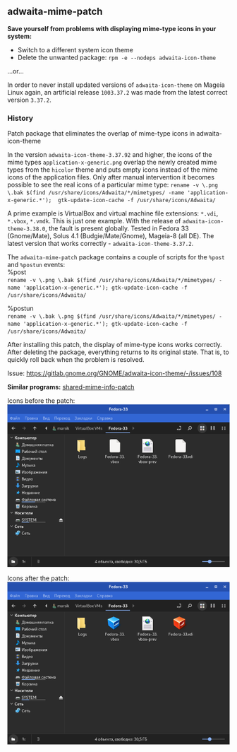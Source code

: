 adwaita-mime-patch
---
**Save yourself from problems with displaying mime-type icons in your system:**
+ Switch to a different system icon theme
+ Delete the unwanted package: `rpm -e --nodeps adwaita-icon-theme`

...or...

In order to never install updated versions of `adwaita-icon-theme` on Mageia Linux again, an artificial release `1003.37.2` was made from the latest correct version `3.37.2`.

### History  
Patch package that eliminates the overlap of mime-type icons in adwaita-icon-theme  

In the version `adwaita-icon-theme-3.37.92` and higher, the icons of the mime types `application-x-generic.png` overlap the newly created mime types from the `hicolor` theme and puts empty icons instead of the mime icons of the application files. Only after manual intervention it becomes possible to see the real icons of
a particular mime type: `rename -v \.png \.bak $(find /usr/share/icons/Adwaita/*/mimetypes/ -name 'application-x-generic.*');  gtk-update-icon-cache -f /usr/share/icons/Adwaita/`  

A prime example is VirtualBox and virtual machine file extensions:  `*.vdi`, `*.vbox`, `*.vmdk`. This is just one example.
With the release of `adwaita-icon-theme-3.38.0`, the fault is present globally. Tested in Fedora 33 (Gnome/Mate), Solus 4.1 (Budgie/Mate/Gnome), Mageia-8 (all DE).
The latest version that works correctly - `adwaita-icon-theme-3.37.2`.

The `adwaita-mime-patch` package contains a couple of scripts for the `%post` and `%postun` events:   
%post  
`rename -v \.png \.bak $(find /usr/share/icons/Adwaita/*/mimetypes/ -name 'application-x-generic.*'); gtk-update-icon-cache -f /usr/share/icons/Adwaita/`

%postun  
`rename -v \.bak \.png $(find /usr/share/icons/Adwaita/*/mimetypes/ -name 'application-x-generic.*'); gtk-update-icon-cache -f /usr/share/icons/Adwaita/`

After installing this patch, the display of mime-type icons works correctly. After deleting the package, everything returns to its original state. That is, to quickly roll back when the problem is resolved.

Issue: https://gitlab.gnome.org/GNOME/adwaita-icon-theme/-/issues/108  

**Similar programs:** [shared-mime-info-patch](https://github.com/AKotov-dev/shared-mime-info-patch)

Icons before the patch:  
![](https://github.com/AKotov-dev/adwaita-mime-patch/blob/main/ScreenShots/before-patch.png)  

Icons after the patch:  
![](https://github.com/AKotov-dev/adwaita-mime-patch/blob/main/ScreenShots/after-patch.png)
